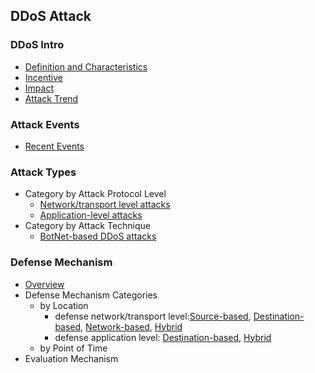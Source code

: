 DDoS Attack
---


### DDoS Intro
- [Definition and Characteristics](https://github.com/hxwang/Security-Summary/blob/master/DDoS/definition.md)
- [Incentive](https://github.com/hxwang/Security-Summary/blob/master/DDoS/incentive.md)
- [Impact]()
- [Attack Trend](https://github.com/hxwang/Security-Summary/blob/master/DDoS/trend.md)

### Attack Events
- [Recent Events](https://github.com/hxwang/Security-Summary/blob/master/DDoS/recentDDoSAttaks.md)


### Attack Types
- Category by Attack Protocol Level
    - [Network/transport level attacks](https://github.com/hxwang/Security-Summary/blob/master/DDoS/network-level-attack.md)
    - [Application-level attacks](https://github.com/hxwang/Security-Summary/blob/master/DDoS/application-level-attack.md)
- Category by Attack Technique
    - [BotNet-based DDoS attacks](https://github.com/hxwang/Security-Summary/blob/master/DDoS/botnet-based-DDoS-attack.md)
    


### Defense Mechanism
- [Overview](https://github.com/hxwang/Security-Summary/blob/master/DDoS/botnet-defense-mechanism.md)
- Defense Mechanism Categories
    - by Location 
        - defense network/transport level:[Source-based](https://github.com/hxwang/Security-Summary/blob/master/DDoS/defense-network-level-attack-by-location-source.md), [Destination-based](https://github.com/hxwang/Security-Summary/blob/master/DDoS/defense-network-level-attack-by-location-destination.md), [Network-based](https://github.com/hxwang/Security-Summary/blob/master/DDoS/defense-network-level-attack-by-location-network.md), [Hybrid](https://github.com/hxwang/Security-Summary/blob/master/DDoS/defense-network-level-attack-by-location-hybrid.md)
        - defense application level: [Destination-based](https://github.com/hxwang/Security-Summary/blob/master/DDoS/defense-application-level-attack-by-location-destination.md), [Hybrid](https://github.com/hxwang/Security-Summary/blob/master/DDoS/defense-application-level-attack-by-location-hybrid.md)
    - by Point of Time
- Evaluation Mechanism



